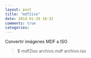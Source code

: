 ```yaml
---
layout: post
title: "mdf2iso"
date: 2014-01-29 18:32
comments: true
categories: 
---
```

Convertir imágenes MDF a ISO 

>$ mdf2iso archivo.mdf archivo.iso

